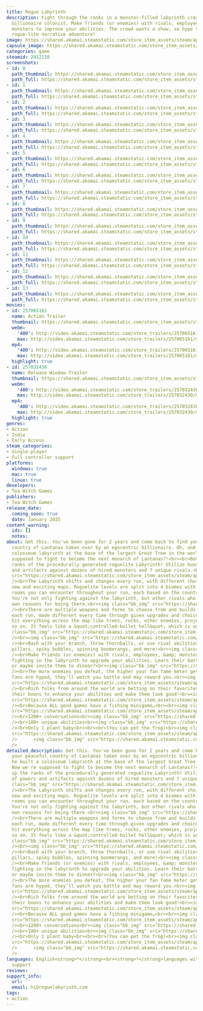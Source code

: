 ```yaml
---
title: Rogue Labyrinth
description: Fight through the ranks in a monster-filled labyrinth created by an egocentric
  billionaire colonist. Make friends (or enemies) with rivals, employees, fans, and
  monsters to improve your abilities. The crowd wants a show, so hype them up in this
  rogue-lite narrative adventure!
image: https://shared.akamai.steamstatic.com/store_item_assets/steam/apps/2412110/header.jpg?t=1728948208
capsule_image: https://shared.akamai.steamstatic.com/store_item_assets/steam/apps/2412110/4797b808788ea627874423d26ad4031eb7f058da/capsule_231x87.jpg?t=1728948208
categories: game
steamid: 2412110
screenshots:
- id: 0
  path_thumbnail: https://shared.akamai.steamstatic.com/store_item_assets/steam/apps/2412110/ss_ea9757af4a9633b6b6954c5be8598602198720d1.600x338.jpg?t=1728948208
  path_full: https://shared.akamai.steamstatic.com/store_item_assets/steam/apps/2412110/ss_ea9757af4a9633b6b6954c5be8598602198720d1.1920x1080.jpg?t=1728948208
- id: 1
  path_thumbnail: https://shared.akamai.steamstatic.com/store_item_assets/steam/apps/2412110/ss_088d01daa91cd3a0b2d700287f8d6214a9c1cde2.600x338.jpg?t=1728948208
  path_full: https://shared.akamai.steamstatic.com/store_item_assets/steam/apps/2412110/ss_088d01daa91cd3a0b2d700287f8d6214a9c1cde2.1920x1080.jpg?t=1728948208
- id: 2
  path_thumbnail: https://shared.akamai.steamstatic.com/store_item_assets/steam/apps/2412110/ss_d2a2967f12ee7dca97b7383c3c5c044734fb33de.600x338.jpg?t=1728948208
  path_full: https://shared.akamai.steamstatic.com/store_item_assets/steam/apps/2412110/ss_d2a2967f12ee7dca97b7383c3c5c044734fb33de.1920x1080.jpg?t=1728948208
- id: 3
  path_thumbnail: https://shared.akamai.steamstatic.com/store_item_assets/steam/apps/2412110/ss_9be1a4b29b92d2c0a7fd6081c43ddf002207ad16.600x338.jpg?t=1728948208
  path_full: https://shared.akamai.steamstatic.com/store_item_assets/steam/apps/2412110/ss_9be1a4b29b92d2c0a7fd6081c43ddf002207ad16.1920x1080.jpg?t=1728948208
- id: 4
  path_thumbnail: https://shared.akamai.steamstatic.com/store_item_assets/steam/apps/2412110/ss_a215cb127990076cf26b3dd925c2f6b591270243.600x338.jpg?t=1728948208
  path_full: https://shared.akamai.steamstatic.com/store_item_assets/steam/apps/2412110/ss_a215cb127990076cf26b3dd925c2f6b591270243.1920x1080.jpg?t=1728948208
- id: 5
  path_thumbnail: https://shared.akamai.steamstatic.com/store_item_assets/steam/apps/2412110/ss_1ebdb6a459e8d5b46afe21e16f802474dc4c98e4.600x338.jpg?t=1728948208
  path_full: https://shared.akamai.steamstatic.com/store_item_assets/steam/apps/2412110/ss_1ebdb6a459e8d5b46afe21e16f802474dc4c98e4.1920x1080.jpg?t=1728948208
- id: 6
  path_thumbnail: https://shared.akamai.steamstatic.com/store_item_assets/steam/apps/2412110/ss_dcac0cf67f53ff7e2c95647ea9a7512358b7c2e3.600x338.jpg?t=1728948208
  path_full: https://shared.akamai.steamstatic.com/store_item_assets/steam/apps/2412110/ss_dcac0cf67f53ff7e2c95647ea9a7512358b7c2e3.1920x1080.jpg?t=1728948208
- id: 7
  path_thumbnail: https://shared.akamai.steamstatic.com/store_item_assets/steam/apps/2412110/ss_552e63ab7b3e2a2b4cfab4e24dd10171fadcc649.600x338.jpg?t=1728948208
  path_full: https://shared.akamai.steamstatic.com/store_item_assets/steam/apps/2412110/ss_552e63ab7b3e2a2b4cfab4e24dd10171fadcc649.1920x1080.jpg?t=1728948208
- id: 8
  path_thumbnail: https://shared.akamai.steamstatic.com/store_item_assets/steam/apps/2412110/ss_618b9e0e4115061a1e8c39f8da97c7ead2b6c33c.600x338.jpg?t=1728948208
  path_full: https://shared.akamai.steamstatic.com/store_item_assets/steam/apps/2412110/ss_618b9e0e4115061a1e8c39f8da97c7ead2b6c33c.1920x1080.jpg?t=1728948208
- id: 9
  path_thumbnail: https://shared.akamai.steamstatic.com/store_item_assets/steam/apps/2412110/ss_e4a03dafa795d20b543322ac1c4e505acd38003d.600x338.jpg?t=1728948208
  path_full: https://shared.akamai.steamstatic.com/store_item_assets/steam/apps/2412110/ss_e4a03dafa795d20b543322ac1c4e505acd38003d.1920x1080.jpg?t=1728948208
- id: 10
  path_thumbnail: https://shared.akamai.steamstatic.com/store_item_assets/steam/apps/2412110/ss_1921c0c72788721e456da93b9127c242f20bae93.600x338.jpg?t=1728948208
  path_full: https://shared.akamai.steamstatic.com/store_item_assets/steam/apps/2412110/ss_1921c0c72788721e456da93b9127c242f20bae93.1920x1080.jpg?t=1728948208
- id: 11
  path_thumbnail: https://shared.akamai.steamstatic.com/store_item_assets/steam/apps/2412110/ss_5f42da03a7a5f2cd3438871d60e66082b3ecb7a8.600x338.jpg?t=1728948208
  path_full: https://shared.akamai.steamstatic.com/store_item_assets/steam/apps/2412110/ss_5f42da03a7a5f2cd3438871d60e66082b3ecb7a8.1920x1080.jpg?t=1728948208
- id: 12
  path_thumbnail: https://shared.akamai.steamstatic.com/store_item_assets/steam/apps/2412110/ss_c2471846c33748ebb0fbf5a0e9d6802dd064b5fc.600x338.jpg?t=1728948208
  path_full: https://shared.akamai.steamstatic.com/store_item_assets/steam/apps/2412110/ss_c2471846c33748ebb0fbf5a0e9d6802dd064b5fc.1920x1080.jpg?t=1728948208
- id: 13
  path_thumbnail: https://shared.akamai.steamstatic.com/store_item_assets/steam/apps/2412110/ss_0ba826cf112cbff49b774f065307537ebb42d420.600x338.jpg?t=1728948208
  path_full: https://shared.akamai.steamstatic.com/store_item_assets/steam/apps/2412110/ss_0ba826cf112cbff49b774f065307537ebb42d420.1920x1080.jpg?t=1728948208
movies:
- id: 257065161
  name: Action Trailer
  thumbnail: https://shared.akamai.steamstatic.com/store_item_assets/steam/apps/257065161/dcac0cf67f53ff7e2c95647ea9a7512358b7c2e3/movie_600x337.jpg?t=1728948042
  webm:
    '480': http://video.akamai.steamstatic.com/store_trailers/257065161/movie480_vp9.webm?t=1728948042
    max: http://video.akamai.steamstatic.com/store_trailers/257065161/movie_max_vp9.webm?t=1728948042
  mp4:
    '480': http://video.akamai.steamstatic.com/store_trailers/257065161/movie480.mp4?t=1728948042
    max: http://video.akamai.steamstatic.com/store_trailers/257065161/movie_max.mp4?t=1728948042
  highlight: true
- id: 257032430
  name: Release Window Trailer
  thumbnail: https://shared.akamai.steamstatic.com/store_item_assets/steam/apps/257032430/3c66457160d73f6cb92446a7f83bb9c979679131/movie_600x337.jpg?t=1728912968
  webm:
    '480': http://video.akamai.steamstatic.com/store_trailers/257032430/movie480_vp9.webm?t=1728912968
    max: http://video.akamai.steamstatic.com/store_trailers/257032430/movie_max_vp9.webm?t=1728912968
  mp4:
    '480': http://video.akamai.steamstatic.com/store_trailers/257032430/movie480.mp4?t=1728912968
    max: http://video.akamai.steamstatic.com/store_trailers/257032430/movie_max.mp4?t=1728912968
  highlight: true
genres:
- Action
- Indie
- Early Access
steam_categories:
- Single-player
- Full controller support
platforms:
  windows: true
  mac: true
  linux: true
developers:
- Tea Witch Games
publishers:
- Tea Witch Games
release_date:
  coming_soon: true
  date: January 2025
content_warning:
  ids: []
  notes:
about: Get this. You've been gone for 2 years and come back to find your peaceful
  country of Lantanas taken over by an egocentric billionaire. Oh, and he built a
  colosseum labyrinth at the base of the largest Great Tree in the world! Now we're
  supposed to fight to become the next monarch of Lantanas?!<br><br>Battle up the
  ranks of the procedurally generated roguelite Labyrinth! Utilize hundreds of powers
  and artifacts against dozens of hired monsters and 7 unique rivals.<br><img class="bb_img"
  src="https://shared.akamai.steamstatic.com/store_item_assets/steam/apps/2412110/extras/g1.png?t=1728948208"
  /><br>The Labyrinth shifts and changes every run, with different choices generating
  new and exciting maps. Roguelite levels are split into 4 biomes with 100s of different
  rooms you can encounter throughout your run, each based on the countries participating.
  You're not only fighting against the labyrinth, but other rivals who all have their
  own reasons for being there.<br><img class="bb_img" src="https://shared.akamai.steamstatic.com/store_item_assets/steam/apps/2412110/extras/g2.png?t=1728948208"
  /><br>There are multiple weapons and forms to choose from and builds to gain in
  each run, made different every time through given upgrades and choices. You can
  hit everything across the map like trees, rocks, other enemies, projectiles, and
  so on. It feels like a &quot;controlled-bullet hell&quot; which is unique and fun!<br>      <img
  class="bb_img" src="https://shared.akamai.steamstatic.com/store_item_assets/steam/apps/2412110/extras/hitgif.gif?t=1728948208"
  /><br><img class="bb_img" src="https://shared.akamai.steamstatic.com/store_item_assets/steam/apps/2412110/extras/g3.png?t=1728948208"
  /><br>Bash with your branch, throw thornballs, or use rival abilities like pulsing
  pillars, spiky bubbles, spinning boomerangs, and more!<br><img class="bb_img" src="https://shared.akamai.steamstatic.com/store_item_assets/steam/apps/2412110/extras/g4.png?t=1728948208"
  /><br>Make friends (or enemies) with rivals, employees, &amp; monsters in-between
  fighting in the labyrinth to upgrade your abilities. Learn their battle techniques
  or maybe invite them to dinner?<br><img class="bb_img" src="https://shared.akamai.steamstatic.com/store_item_assets/steam/apps/2412110/extras/g5.png?t=1728948208"
  /><br>The more enemies you defeat, the higher your fan fame meter gets. Once the
  fans are hyped, they’ll watch you battle and may reward you.<br><img class="bb_img"
  src="https://shared.akamai.steamstatic.com/store_item_assets/steam/apps/2412110/extras/g6.png?t=1728948208"
  /><br>Rich folks from around the world are betting on their favorites to win. Use
  their boons to enhance your abilities and make them look good!<br><img class="bb_img"
  src="https://shared.akamai.steamstatic.com/store_item_assets/steam/apps/2412110/extras/g7.png?t=1728948208"
  /><br>Because ALL good games have a fishing minigame…<br><br><img class="bb_img"
  src="https://shared.akamai.steamstatic.com/store_item_assets/steam/apps/2412110/extras/wishlist.gif?t=1728948208"
  /><br>1200+ conversations<br><img class="bb_img" src="https://shared.akamai.steamstatic.com/store_item_assets/steam/apps/2412110/extras/gooeysteam.gif?t=1728948208"
  /><br>100+ unique abilities<br><img class="bb_img" src="https://shared.akamai.steamstatic.com/store_item_assets/steam/apps/2412110/extras/Zinniabop-exporthalf.gif?t=1728948208"
  /><br>Only 1 plant baby<br><br><br>(You can pet the frog)<br><img class="bb_img"
  src="https://shared.akamai.steamstatic.com/store_item_assets/steam/apps/2412110/extras/frogpetsteam1.gif?t=1728948208"
  />      <img class="bb_img" src="https://shared.akamai.steamstatic.com/store_item_assets/steam/apps/2412110/extras/frogpetsteam2.gif?t=1728948208"
  />
detailed_description: Get this. You've been gone for 2 years and come back to find
  your peaceful country of Lantanas taken over by an egocentric billionaire. Oh, and
  he built a colosseum labyrinth at the base of the largest Great Tree in the world!
  Now we're supposed to fight to become the next monarch of Lantanas?!<br><br>Battle
  up the ranks of the procedurally generated roguelite Labyrinth! Utilize hundreds
  of powers and artifacts against dozens of hired monsters and 7 unique rivals.<br><img
  class="bb_img" src="https://shared.akamai.steamstatic.com/store_item_assets/steam/apps/2412110/extras/g1.png?t=1728948208"
  /><br>The Labyrinth shifts and changes every run, with different choices generating
  new and exciting maps. Roguelite levels are split into 4 biomes with 100s of different
  rooms you can encounter throughout your run, each based on the countries participating.
  You're not only fighting against the labyrinth, but other rivals who all have their
  own reasons for being there.<br><img class="bb_img" src="https://shared.akamai.steamstatic.com/store_item_assets/steam/apps/2412110/extras/g2.png?t=1728948208"
  /><br>There are multiple weapons and forms to choose from and builds to gain in
  each run, made different every time through given upgrades and choices. You can
  hit everything across the map like trees, rocks, other enemies, projectiles, and
  so on. It feels like a &quot;controlled-bullet hell&quot; which is unique and fun!<br>      <img
  class="bb_img" src="https://shared.akamai.steamstatic.com/store_item_assets/steam/apps/2412110/extras/hitgif.gif?t=1728948208"
  /><br><img class="bb_img" src="https://shared.akamai.steamstatic.com/store_item_assets/steam/apps/2412110/extras/g3.png?t=1728948208"
  /><br>Bash with your branch, throw thornballs, or use rival abilities like pulsing
  pillars, spiky bubbles, spinning boomerangs, and more!<br><img class="bb_img" src="https://shared.akamai.steamstatic.com/store_item_assets/steam/apps/2412110/extras/g4.png?t=1728948208"
  /><br>Make friends (or enemies) with rivals, employees, &amp; monsters in-between
  fighting in the labyrinth to upgrade your abilities. Learn their battle techniques
  or maybe invite them to dinner?<br><img class="bb_img" src="https://shared.akamai.steamstatic.com/store_item_assets/steam/apps/2412110/extras/g5.png?t=1728948208"
  /><br>The more enemies you defeat, the higher your fan fame meter gets. Once the
  fans are hyped, they’ll watch you battle and may reward you.<br><img class="bb_img"
  src="https://shared.akamai.steamstatic.com/store_item_assets/steam/apps/2412110/extras/g6.png?t=1728948208"
  /><br>Rich folks from around the world are betting on their favorites to win. Use
  their boons to enhance your abilities and make them look good!<br><img class="bb_img"
  src="https://shared.akamai.steamstatic.com/store_item_assets/steam/apps/2412110/extras/g7.png?t=1728948208"
  /><br>Because ALL good games have a fishing minigame…<br><br><img class="bb_img"
  src="https://shared.akamai.steamstatic.com/store_item_assets/steam/apps/2412110/extras/wishlist.gif?t=1728948208"
  /><br>1200+ conversations<br><img class="bb_img" src="https://shared.akamai.steamstatic.com/store_item_assets/steam/apps/2412110/extras/gooeysteam.gif?t=1728948208"
  /><br>100+ unique abilities<br><img class="bb_img" src="https://shared.akamai.steamstatic.com/store_item_assets/steam/apps/2412110/extras/Zinniabop-exporthalf.gif?t=1728948208"
  /><br>Only 1 plant baby<br><br><br>(You can pet the frog)<br><img class="bb_img"
  src="https://shared.akamai.steamstatic.com/store_item_assets/steam/apps/2412110/extras/frogpetsteam1.gif?t=1728948208"
  />      <img class="bb_img" src="https://shared.akamai.steamstatic.com/store_item_assets/steam/apps/2412110/extras/frogpetsteam2.gif?t=1728948208"
  />
languages: English<strong>*</strong><br><strong>*</strong>languages with full audio
  support
reviews:
support_info:
  url: ''
  email: hi@roguelabyrinth.com
tags:
- action
---
```


